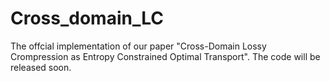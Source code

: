 # Cross_domain_LC
The offcial implementation of our paper "Cross-Domain Lossy Crompression as Entropy Constrained Optimal Transport".
The code will be released soon.
